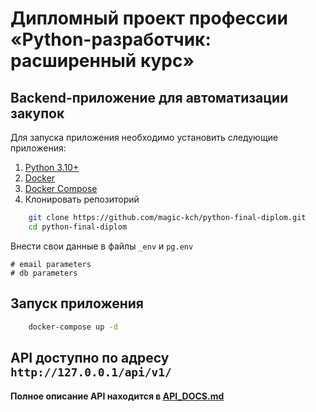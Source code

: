 # Дипломный проект профессии «Python-разработчик: расширенный курс»

## Backend-приложение для автоматизации закупок

Для запуска приложения необходимо установить следующие приложения:
1. [Python 3.10+](https://www.python.org/)
2. [Docker](https://www.docker.com/)
3. [Docker Compose](https://docs.docker.com/compose/install/)
4. Клонировать репозиторий
```bash 
    git clone https://github.com/magic-kch/python-final-diplom.git
    cd python-final-diplom
```
Внести свои данные в файлы `_env` и `pg.env`
```
# email parameters
# db parameters
```
## Запуск приложения
```bash
    docker-compose up -d
```

## API доступно по адресу `http://127.0.0.1/api/v1/`

#### Полное описание API находится в [API_DOCS.md](./API_DOCS.md)
